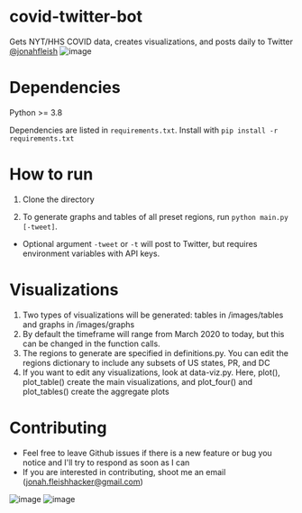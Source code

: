 # covid-twitter-bot
Gets NYT/HHS COVID data, creates visualizations, and posts daily to Twitter [@jonahfleish](https://twitter.com/jonahfleish)
![image](https://pbs.twimg.com/media/E7wWvw-WEAUArNE?format=jpg&name=4096x4096)

# Dependencies
Python >= 3.8

Dependencies are listed in `requirements.txt`. Install with `pip install -r requirements.txt`

# How to run
1. Clone the directory

2.  To generate graphs and tables of all preset regions, run `python main.py [-tweet]`. 

- Optional argument `-tweet` or `-t` will post to Twitter, but requires environment variables with API keys.

# Visualizations
1. Two types of visualizations will be generated: tables in /images/tables and graphs in /images/graphs
2. By default the timeframe will range from March 2020 to today, but this can be changed in the function calls.
3. The regions to generate are specified in definitions.py. You can edit the regions dictionary to include any subsets of US states, PR, and DC
4. If you want to edit any visualizations, look at data-viz.py. Here, plot(), plot_table() create the main visualizations, and plot_four() and plot_tables() create the aggregate plots

# Contributing
- Feel free to leave Github issues if there is a new feature or bug you notice and I'll try to respond as soon as I can
- If you are interested in contributing, shoot me an email (jonah.fleishhacker@gmail.com)

![image](https://pbs.twimg.com/media/E7wWwDLWEAAZ8Vr?format=jpg&name=large)
![image](https://pbs.twimg.com/media/E7_oMr3WEAU7ux2?format=jpg&name=large)
